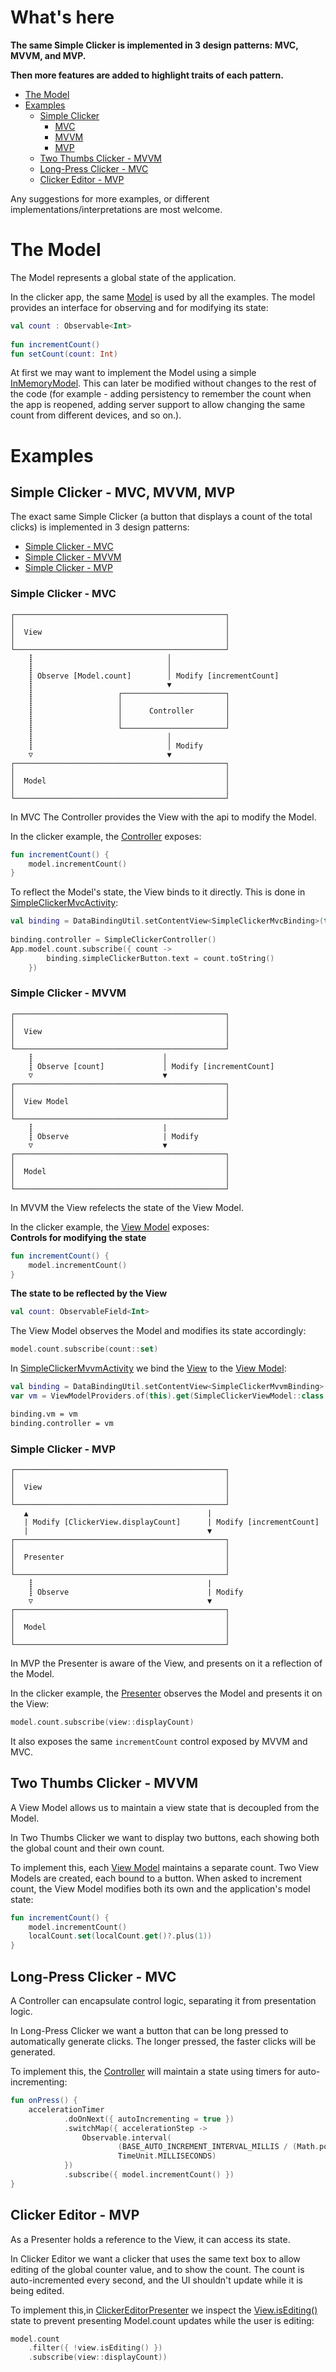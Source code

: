 # What's here

**The same Simple Clicker is implemented in 3 design patterns: MVC, MVVM, and MVP.**

**Then more features are added to highlight traits of each pattern.**
  
- [The Model](#the-model)
- [Examples](#examples)
  * [Simple Clicker](#simple-clicker---mvc-mvvm-mvp)
    + [MVC](#simple-clicker---mvc)
    + [MVVM](#simple-clicker---mvvm)
    + [MVP](#simple-clicker---mvp)
  * [Two Thumbs Clicker - MVVM](#two-thumbs-clicker---mvvm)
  * [Long-Press Clicker - MVC](#long-press-clicker---mvc)
  * [Clicker Editor - MVP](#clicker-editor---mvp)
  
Any suggestions for more examples, or different implementations/interpretations are most welcome.

# The Model

The Model represents a global state of the application. 

In the clicker app, the same [Model](/app/src/main/java/com/example/mkorakin/UiDesignPatternsByExample/Model/Model.kt) is used by all the examples. The model provides an interface for observing and for modifying its state:

```kotlin
val count : Observable<Int>
  
fun incrementCount()
fun setCount(count: Int)
```

At first we may want to implement the Model using a simple [InMemoryModel](/app/src/main/java/com/example/mkorakin/UiDesignPatternsByExample/Model/InMemoryModel.kt).
This can later be modified without changes to the rest of the code (for example - adding persistency to remember the count when the app is reopened, adding server support to allow changing the same count from different devices, and so on.).

# Examples

## Simple Clicker - MVC, MVVM, MVP

The exact same Simple Clicker (a button that displays a count of the total clicks) is implemented in 3 design patterns:
 - [Simple Clicker - MVC](#simple-clicker---mvc)
 - [Simple Clicker - MVVM](#simple-clicker---mvvm)
 - [Simple Clicker - MVP](#simple-clicker---mvp)

### Simple Clicker - MVC
```
┌───────────────────────────────────────────────┐
│                                               │
│  View                                         │
│                                               │
└───────────────────────────────────────────────┘
    ┋                              │
    ┋                              │
    ┋ Observe [Model.count]        │ Modify [incrementCount]
    ┋                              ▼
    ┋                   ┌───────────────────────┐
    ┋                   │                       │
    ┋                   │      Controller       │
    ┋                   │                       │
    ┋                   └───────────────────────┘
    ┋                              │
    ┋                              │ Modify
    ▽                              ▼
┌───────────────────────────────────────────────┐
│                                               │
│  Model                                        │
│                                               │
└───────────────────────────────────────────────┘
```
In MVC The Controller provides the View with the api to modify the Model.

In the clicker example, the [Controller](/app/src/main/java/com/example/mkorakin/UiDesignPatternsByExample/clickers/SimpleClicker/mvc/SimpleClickerController.kt) exposes:
```kotlin
fun incrementCount() {
    model.incrementCount()
}
```

To reflect the Model's state, the View binds to it directly.
This is done in [SimpleClickerMvcActivity](/app/src/main/java/com/example/mkorakin/UiDesignPatternsByExample/clickers/SimpleClicker/mvc/SimpleClickerMvcActivity.kt):
```kotlin
val binding = DataBindingUtil.setContentView<SimpleClickerMvcBinding>(this, R.layout.simple_clicker_mvc)
  
binding.controller = SimpleClickerController()
App.model.count.subscribe({ count -> 
        binding.simpleClickerButton.text = count.toString() 
    })
```

### Simple Clicker - MVVM
```
┌───────────────────────────────────────────────┐
│                                               │
│  View                                         │
│                                               │
└───────────────────────────────────────────────┘
    ┋                             │
    ┋ Observe [count]             │ Modify [incrementCount]
    ▽                             ▼
┌───────────────────────────────────────────────┐
│                                               │
│  View Model                                   │
│                                               │
└───────────────────────────────────────────────┘
    ┋                             |
    ┋ Observe                     | Modify
    ▽                             ▼
┌───────────────────────────────────────────────┐
│                                               │
│  Model                                        │
│                                               │
└───────────────────────────────────────────────┘
```
In MVVM the View refelects the state of the View Model.

In the clicker example, the [View Model](/app/src/main/java/com/example/mkorakin/UiDesignPatternsByExample/clickers/SimpleClicker/mvvm/SimpleClickerViewModel.kt) exposes:  
**Controls for modifying the state**
```kotlin
fun incrementCount() {
    model.incrementCount()
}
```
**The state to be reflected by the View**
```kotlin
val count: ObservableField<Int>
```
The View Model observes the Model and modifies its state accordingly:
```kotlin
model.count.subscribe(count::set)
```
In [SimpleClickerMvvmActivity](/app/src/main/java/com/example/mkorakin/UiDesignPatternsByExample/clickers/SimpleClicker/mvvm/SimpleClickerMvvmActivity.kt) 
we bind the [View](/app/src/main/res/layout/simple_clicker_mvvm.xml) to the [View Model](/app/src/main/java/com/example/mkorakin/UiDesignPatternsByExample/clickers/SimpleClicker/mvvm/SimpleClickerViewModel.kt):
```kotlin
val binding = DataBindingUtil.setContentView<SimpleClickerMvvmBinding>(this, R.layout.simple_clicker_mvvm)
var vm = ViewModelProviders.of(this).get(SimpleClickerViewModel::class.java)

binding.vm = vm
binding.controller = vm
```
### Simple Clicker - MVP
```
┌───────────────────────────────────────────────┐
│                                               │
│  View                                         │
│                                               │
└───────────────────────────────────────────────┘
   ▲                                        |
   | Modify [ClickerView.displayCount]      | Modify [incrementCount]
   |                                        ▼
┌───────────────────────────────────────────────┐
│                                               │
│  Presenter                                    │
│                                               │
└───────────────────────────────────────────────┘
    ┋                                       |
    ┋ Observe                               | Modify
    ▽                                       ▼
┌───────────────────────────────────────────────┐
│                                               │
│  Model                                        │
│                                               │
└───────────────────────────────────────────────┘
```
In MVP the Presenter is aware of the View, and presents on it a reflection of the Model.

In the clicker example, the [Presenter](/app/src/main/java/com/example/mkorakin/UiDesignPatternsByExample/clickers/SimpleClicker/mvp/SimpleClickerPresenter.kt) 
observes the Model and presents it on the View:
```kotlin
model.count.subscribe(view::displayCount)
```
It also exposes the same ```incrementCount``` control exposed by MVVM and MVC.

## Two Thumbs Clicker - MVVM
A View Model allows us to maintain a view state that is decoupled from the Model. 

In Two Thumbs Clicker we want to display two buttons, each showing both the global count and their own count.   
  
To implement this, each [View Model](/app/src/main/java/com/example/mkorakin/UiDesignPatternsByExample/clickers/TwoThumbClicker/StatefulClickerViewModel.kt) 
maintains a separate count. Two View Models are created, each bound to a button. When asked to increment count, the View Model modifies both its own and the application's model state:
```kotlin
fun incrementCount() {
    model.incrementCount()
    localCount.set(localCount.get()?.plus(1))
}
```

## Long-Press Clicker - MVC
A Controller can encapsulate control logic, separating it from presentation logic.

In Long-Press Clicker we want a button that can be long pressed to automatically generate clicks. The longer pressed, the faster clicks will be generated.

To implement this, the [Controller](/app/src/main/java/com/example/mkorakin/UiDesignPatternsByExample/clickers/LongPressClicker/LongPressClickerController.kt) will maintain a state using timers for auto-incrementing:
```kotlin
fun onPress() {
    accelerationTimer
            .doOnNext({ autoIncrementing = true })
            .switchMap({ accelerationStep ->
                Observable.interval(
                        (BASE_AUTO_INCREMENT_INTERVAL_MILLIS / (Math.pow(2.0, accelerationStep.toDouble()))).toLong(),
                        TimeUnit.MILLISECONDS)
            })
            .subscribe({ model.incrementCount() })
}
```

## Clicker Editor - MVP
As a Presenter holds a reference to the View, it can access its state.

In Clicker Editor we want a clicker that uses the same text box to allow editing of the global counter value, and to show the count. The count is auto-incremented every second, and the UI shouldn't update while it is being edited.

To implement this,in [ClickerEditorPresenter](/app/src/main/java/com/example/mkorakin/UiDesignPatternsByExample/clickers/ClickerEditor/ClickerEditorPresenter.kt) we inspect the 
[View.isEditing()](/app/src/main/java/com/example/mkorakin/UiDesignPatternsByExample/clickers/ClickerEditor/ClickerEditorView.kt) state to prevent presenting Model.count updates while the user is editing:
```kotlin
model.count
    .filter({ !view.isEditing() })
    .subscribe(view::displayCount))
```

